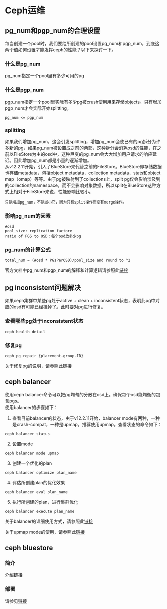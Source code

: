 # Ceph运维

## pg_num和pgp_num的合理设置
每当创建一个pool时，我们要给所创建的pool设置pg_num和pgp_num，到底这两个值如何设置才能发挥ceph的性能？以下来探讨一下。

### 什么是pg_num

pg_num指定一个pool里有多少可用的pg

### 什么是pgp_num

pgp_num指定一个pool里实际有多少pg被crush使用用来存储objects。只有增加pgp_num才会实际开始splitting。  

```
pg_num <= pgp_num
```

### splitting

如果我们增加pg_num，这会引发splitting，增加pg_num会使已有的pg拆分为许多新的pg，如果pg_num被设置成之前的两部，这种拆分会消耗osd的性能，在之前以FileStore为主的osd中，这种巨变的pg_num会大大增加用户请求的响应延迟。因此增加pg_num都是小量的逐渐增加。  
从v12.2.11开始，引入了BlueStore来代替之前的FileStore。BlueStore即存储数据也存储metadata，包括object metadata，collection metadata，stats和object map（omap）等等。由于pg被映射到了collections上，split pg仅会影响涉及到的collection的namespace，而不会影响对象数据，所以split在BlueStore这种方式上相对于FileStore来说，性能影响比较小。

```
只能增加pg_num，不能减小它，因为只有split操作而没有merge操作。
```

### 影响pg_num的因素

```
#osd
pool_size: replication factore
ratio of PGS to OSD：每个osd放多少pg

```

### pg_num的计算公式

```
total_num = (#osd * PGsPerOSD)/pool_size and round to ^2
```


官方文档中pg_num和pgp_num的解释和计算逻辑请参照此[链接](https://ceph.com/pgcalc/)

## pg inconsistent问题解决
如果ceph集群中某些pg处于active + clean + inconsistent状态，表明此pg中对应的osd有可能已经挂掉了。此时要对pg进行修复。

### 查看哪些pg处于inconsistent状态

```
ceph health detail
```

### 修复pg

```
ceph pg repair {placement-group-ID}
```

关于修复pg的说明，请参照此[链接](http://docs.ceph.com/docs/master/rados/troubleshooting/troubleshooting-pg/)

## ceph balancer

使用ceph balancer命令可以把pg均匀的分散在osd上。确保每个osd能均衡的包含pgs。  
使用balancer的步骤如下：  
1. 查看目前balancer的状态，由于v12.2.11开始，balancer mode有两种，一种是crash-compat，一种是upmap。推荐使用upmap。查看状态的命令如下：

```
ceph balancer status
```
 
2. 设置mode

```
ceph balancer mode upmap
```

3. 创建一个优化的plan

```
ceph balancer optimize plan_name
```

4. 评估所创建plan的优化效果

```
ceph balancer eval plan_name
```

5. 执行所创建的plan，进行集群优化

```
ceph balancer execute plan_name
```

关于balancer的详细使用方式，请参照此[链接](http://docs.ceph.com/docs/master/rados/operations/balancer/)

关于upmap mode的使用，请参照此[链接](http://docs.ceph.com/docs/master/rados/operations/upmap/)


## ceph bluestore

### 简介
介绍[链接](https://ceph.com/community/new-luminous-bluestore/)

### 部署
请参见[链接](http://docs.ceph.com/docs/master/rados/configuration/bluestore-config-ref/#devices)